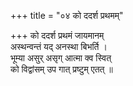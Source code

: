 +++
title = "०४ को ददर्श प्रथमम्"

+++
को ददर्श प्रथमं जायमानम्  
अस्थन्वन्तं यद् अनस्था बिभर्ति ।  
भूम्या असुर् असृग् आत्मा क्व स्वित्  
को विद्वांसम् उप गात् प्रष्टुम् एतत् ॥